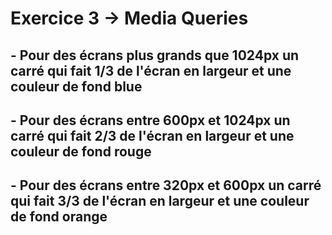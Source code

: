 # Exercice 3 -> Media Queries

## - Pour des écrans plus grands que 1024px un carré qui fait 1/3 de l'écran en largeur et une couleur de fond blue

## - Pour des écrans entre 600px et 1024px un carré qui fait 2/3 de l'écran en largeur et une couleur de fond rouge

## - Pour des écrans entre 320px et 600px un carré qui fait 3/3 de l'écran en largeur et une couleur de fond orange



